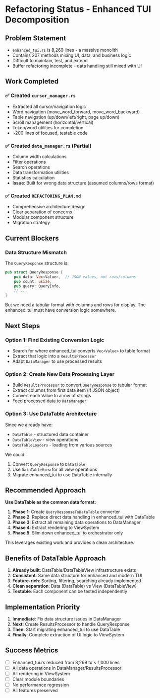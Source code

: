 # Refactoring Status - Enhanced TUI Decomposition

## Problem Statement
- `enhanced_tui.rs` is 8,269 lines - a massive monolith
- Contains 207 methods mixing UI, data, and business logic
- Difficult to maintain, test, and extend
- Buffer refactoring incomplete - data handling still mixed with UI

## Work Completed

### ✅ Created `cursor_manager.rs`
- Extracted all cursor/navigation logic
- Word navigation (move_word_forward, move_word_backward)
- Table navigation (up/down/left/right, page up/down)
- Scroll management (horizontal/vertical)
- Token/word utilities for completion
- ~200 lines of focused, testable code

### ✅ Created `data_manager.rs` (Partial)
- Column width calculations
- Filter operations
- Search operations
- Data transformation utilities
- Statistics calculation
- **Issue**: Built for wrong data structure (assumed columns/rows format)

### ✅ Created `REFACTORING_PLAN.md`
- Comprehensive architecture design
- Clear separation of concerns
- Modular component structure
- Migration strategy

## Current Blockers

### Data Structure Mismatch
The `QueryResponse` structure is:
```rust
pub struct QueryResponse {
    pub data: Vec<Value>,  // JSON values, not rows/columns
    pub count: usize,
    pub query: QueryInfo,
    // ...
}
```

But we need a tabular format with columns and rows for display. The enhanced_tui must have conversion logic somewhere.

## Next Steps

### Option 1: Find Existing Conversion Logic
- Search for where enhanced_tui converts `Vec<Value>` to table format
- Extract that logic into a `ResultsProcessor`
- Adapt `DataManager` to use processed results

### Option 2: Create New Data Processing Layer
- Build `ResultsProcessor` to convert `QueryResponse` to tabular format
- Extract columns from first data item (if JSON object)
- Convert each Value to a row of strings
- Feed processed data to `DataManager`

### Option 3: Use DataTable Architecture
Since we already have:
- `DataTable` - structured data container
- `DataTableView` - view operations
- `DataTableLoaders` - loading from various sources

We could:
1. Convert `QueryResponse` to `DataTable`
2. Use `DataTableView` for all view operations
3. Migrate enhanced_tui to use DataTable internally

## Recommended Approach

**Use DataTable as the common data format:**

1. **Phase 1**: Create `QueryResponseToDataTable` converter
2. **Phase 2**: Replace direct data handling in enhanced_tui with DataTable
3. **Phase 3**: Extract all remaining data operations to DataManager
4. **Phase 4**: Extract rendering to ViewSystem
5. **Phase 5**: Slim down enhanced_tui to orchestrator only

This leverages existing work and provides a clean architecture.

## Benefits of DataTable Approach

1. **Already built**: DataTable/DataTableView infrastructure exists
2. **Consistent**: Same data structure for enhanced and modern TUI
3. **Feature-rich**: Sorting, filtering, searching already implemented
4. **Clean separation**: Data (DataTable) vs View (DataTableView)
5. **Testable**: Each component can be tested independently

## Implementation Priority

1. **Immediate**: Fix data structure issues in DataManager
2. **Next**: Create ResultsProcessor to handle QueryResponse
3. **Then**: Start migrating enhanced_tui to use DataTable
4. **Finally**: Complete extraction of UI logic to ViewSystem

## Success Metrics

- [ ] Enhanced_tui.rs reduced from 8,269 to < 1,000 lines
- [ ] All data operations in DataManager/ResultsProcessor
- [ ] All rendering in ViewSystem
- [ ] Clear module boundaries
- [ ] No performance regression
- [ ] All features preserved